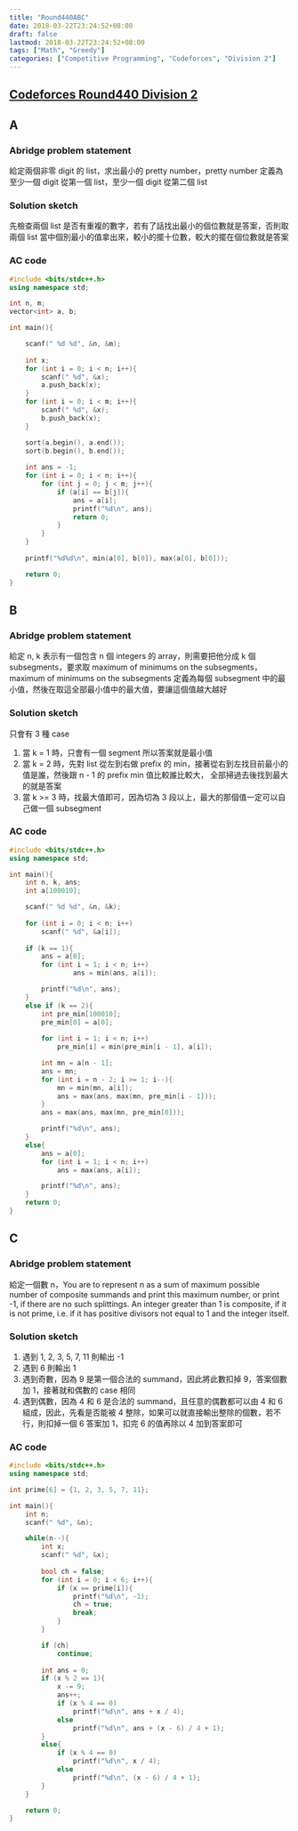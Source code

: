 ```yaml
---
title: "Round440ABC"
date: 2018-03-22T23:24:52+08:00
draft: false
lastmod: 2018-03-22T23:24:52+08:00
tags: ["Math", "Greedy"]
categories: ["Competitive Programming", "Codeforces", "Division 2"]
---
```

## [Codeforces Round440 Division 2](http://codeforces.com/contest/872)

## A

### Abridge problem statement

給定兩個非零 digit 的 list，求出最小的 pretty number，pretty number 定義為至少一個 digit 從第一個 list，至少一個 digit 從第二個 list

### Solution sketch

先檢查兩個 list 是否有重複的數字，若有了話找出最小的個位數就是答案，否則取兩個 list 當中個別最小的值拿出來，較小的擺十位數，較大的擺在個位數就是答案

<!--more-->

### AC code
```cpp
#include <bits/stdc++.h>
using namespace std;

int n, m;
vector<int> a, b;

int main(){

	scanf(" %d %d", &n, &m);
	
	int x;
	for (int i = 0; i < n; i++){
		scanf(" %d", &x);
		a.push_back(x);
	}
	for (int i = 0; i < m; i++){
		scanf(" %d", &x);
		b.push_back(x);
	}

	sort(a.begin(), a.end());
	sort(b.begin(), b.end());
	
	int ans = -1;
	for (int i = 0; i < n; i++){
		for (int j = 0; j < m; j++){
			if (a[i] == b[j]){
				ans = a[i];
				printf("%d\n", ans);
				return 0;
			}
		}
	}
	
	printf("%d%d\n", min(a[0], b[0]), max(a[0], b[0]));

	return 0;
}
```

## B

### Abridge problem statement

給定 n, k 表示有一個包含 n 個 integers 的 array，則需要把他分成 k 個 subsegments，要求取 maximum of minimums on the subsegments，
maximum of minimums on the subsegments 定義為每個 subsegment 中的最小值，然後在取這全部最小值中的最大值，要讓這個值越大越好

### Solution sketch

只會有 3 種 case

1. 當 k = 1 時，只會有一個 segment 所以答案就是最小值
2. 當 k = 2 時，先對 list 從左到右做 prefix 的 min，接著從右到左找目前最小的值是誰，然後跟 n - 1 的 prefix min 值比較誰比較大，
全部掃過去後找到最大的就是答案
3. 當 k >= 3 時，找最大值即可，因為切為 3 段以上，最大的那個值一定可以自己做一個 subsegment

### AC code
```cpp
#include <bits/stdc++.h>
using namespace std;

int main(){
	int n, k, ans;
	int a[100010];

	scanf(" %d %d", &n, &k);
	
	for (int i = 0; i < n; i++)
		scanf(" %d", &a[i]);
	
	if (k == 1){
		ans = a[0];
		for (int i = 1; i < n; i++)
				ans = min(ans, a[i]);

		printf("%d\n", ans);
	}
	else if (k == 2){
		int pre_min[100010];
		pre_min[0] = a[0];
		
		for (int i = 1; i < n; i++)
			pre_min[i] = min(pre_min[i - 1], a[i]);

		int mn = a[n - 1];
		ans = mn;
		for (int i = n - 2; i >= 1; i--){
			mn = min(mn, a[i]);
			ans = max(ans, max(mn, pre_min[i - 1]));
		}
		ans = max(ans, max(mn, pre_min[0]));

		printf("%d\n", ans);
	}
	else{
		ans = a[0];
		for (int i = 1; i < n; i++)
			ans = max(ans, a[i]);

		printf("%d\n", ans);
	}
	return 0;
}
```

## C

### Abridge problem statement

給定一個數 n，You are to represent n as a sum of maximum possible number of composite summands and print this maximum number, or print -1, if there are no such splittings.
An integer greater than 1 is composite, if it is not prime, i.e. if it has positive divisors not equal to 1 and the integer itself.

### Solution sketch

1. 遇到 1, 2, 3, 5, 7, 11 則輸出 -1
2. 遇到 6 則輸出 1
3. 遇到奇數，因為 9 是第一個合法的 summand，因此將此數扣掉 9，答案個數加 1，接著就和偶數的 case 相同
4. 遇到偶數，因為 4 和 6 是合法的 summand，且任意的偶數都可以由 4 和 6 組成，因此，先看是否能被 4 整除，如果可以就直接輸出整除的個數，若不行，則扣掉一個 6 答案加 1，扣完 6 的值再除以 4 加到答案即可

### AC code
```cpp
#include <bits/stdc++.h>
using namespace std;

int prime[6] = {1, 2, 3, 5, 7, 11};

int main(){
	int n;
	scanf(" %d", &n);

	while(n--){
		int x;
		scanf(" %d", &x);
		
		bool ch = false;
		for (int i = 0; i < 6; i++){
			if (x == prime[i]){
				printf("%d\n", -1);
				ch = true;
				break;
			}
		}

		if (ch)
			continue;
		
		int ans = 0;
		if (x % 2 == 1){
			x -= 9;
			ans++;
			if (x % 4 == 0)
				printf("%d\n", ans + x / 4);
			else
				printf("%d\n", ans + (x - 6) / 4 + 1);
		}
		else{
			if (x % 4 == 0)
				printf("%d\n", x / 4);
			else
				printf("%d\n", (x - 6) / 4 + 1);
		}
	}

	return 0;
}
```